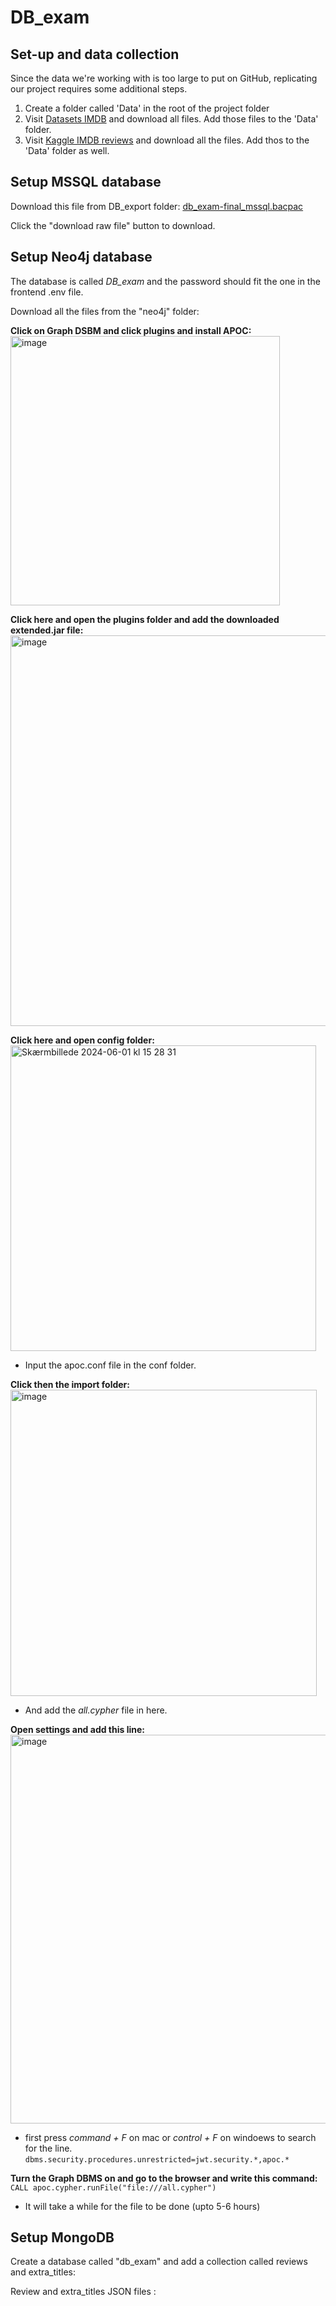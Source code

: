 # DB_exam

## Set-up and data collection
Since the data we're working with is too large to put on GitHub, replicating our project requires some additional steps.
1. Create a folder called 'Data' in the root of the project folder
2. Visit [Datasets IMDB](https://datasets.imdbws.com/) and download all files. Add those files to the 'Data' folder.
3. Visit [Kaggle IMDB reviews](https://www.kaggle.com/datasets/rmisra/imdb-spoiler-dataset?select=IMDB_reviews.json) and download all the files. Add thos to the 'Data' folder as well.

## Setup MSSQL database

Download this file from DB_export folder: [db_exam-final_mssql.bacpac](https://github.com/Gruppe-H/DB_Exam/blob/main/DB_export/db_exam-final_mssql.bacpac)

Click the "download raw file" button to download.

## Setup Neo4j database

The database is called *DB_exam* and the password should fit the one in the frontend .env file.

Download all the files from the "neo4j" folder: [](https://github.com/Gruppe-H/DB_Exam/blob/main/DB_export/neo4j/)

**Click on Graph DSBM and click plugins and install APOC:** 
<img width="431" alt="image" src="https://github.com/Gruppe-H/DB_Exam/assets/70536109/ceaf9275-874e-41de-b665-99668374b0fb">

**Click here and open the plugins folder and add the downloaded extended.jar file:**
<img width="625" alt="image" src="https://github.com/Gruppe-H/DB_Exam/assets/70536109/4416fab7-ce92-4417-976c-36dd72fa9fda">

**Click here and open config folder:**
<img width="489" alt="Skærmbillede 2024-06-01 kl  15 28 31" src="https://github.com/Gruppe-H/DB_Exam/assets/70536109/9eb0f164-d478-476f-b67a-b83f866b59d1">
* Input the apoc.conf file in the conf folder.

**Click then the import folder:**
<img width="490" alt="image" src="https://github.com/Gruppe-H/DB_Exam/assets/70536109/4e00b4e9-8bcd-4cf1-91f4-124b1eebe6ed">
* And add the *all.cypher* file in here.

**Open settings and add this line:**
<img width="622" alt="image" src="https://github.com/Gruppe-H/DB_Exam/assets/70536109/86b08d63-f99b-439a-807c-c805bc5d3b5c">

* first press *command + F* on mac or *control + F* on windoews to search for the line.
``` dbms.security.procedures.unrestricted=jwt.security.*,apoc.* ```

**Turn the Graph DBMS on and go to the browser and write this command:**
```CALL apoc.cypher.runFile("file:///all.cypher")```
* It will take a while for the file to be done (upto 5-6 hours)
  

## Setup MongoDB

Create a database called "db_exam" and add a collection called reviews and extra_titles:

Review and extra_titles JSON files : [](https://drive.google.com/drive/folders/13buYeqK6Vr_sVb3T8aQ6wGuJknSOw5gL?usp=sharing)
